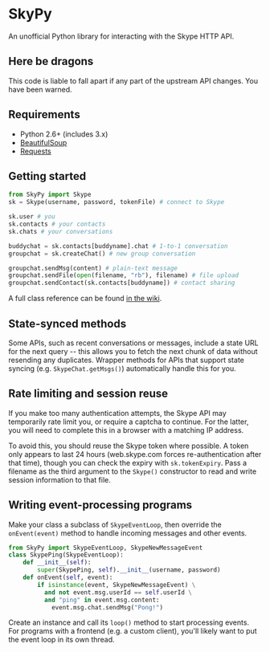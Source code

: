# SkyPy

An unofficial Python library for interacting with the Skype HTTP API.

## Here be dragons

This code is liable to fall apart if any part of the upstream API changes.  You have been warned.

## Requirements

* Python 2.6+ (includes 3.x)
* [BeautifulSoup](http://www.crummy.com/software/BeautifulSoup/)
* [Requests](http://www.python-requests.org/en/latest/)

## Getting started

```python
from SkyPy import Skype
sk = Skype(username, password, tokenFile) # connect to Skype

sk.user # you
sk.contacts # your contacts
sk.chats # your conversations

buddychat = sk.contacts[buddyname].chat # 1-to-1 conversation
groupchat = sk.createChat() # new group conversation

groupchat.sendMsg(content) # plain-text message
groupchat.sendFile(open(filename, "rb"), filename) # file upload
groupchat.sendContact(sk.contacts[buddyname]) # contact sharing
```

A full class reference can be found [in the wiki](https://github.com/OllieTerrance/SkyPy/wiki/Classes).

## State-synced methods

Some APIs, such as recent conversations or messages, include a state URL for the next query -- this allows you to fetch the next chunk of data without resending any duplicates.  Wrapper methods for APIs that support state syncing (e.g. `SkypeChat.getMsgs()`) automatically handle this for you.

## Rate limiting and session reuse

If you make too many authentication attempts, the Skype API may temporarily rate limit you, or require a captcha to continue.  For the latter, you will need to complete this in a browser with a matching IP address.

To avoid this, you should reuse the Skype token where possible.  A token only appears to last 24 hours (web.skype.com forces re-authentication after that time), though you can check the expiry with `sk.tokenExpiry`.  Pass a filename as the third argument to the `Skype()` constructor to read and write session information to that file.

## Writing event-processing programs

Make your class a subclass of `SkypeEventLoop`, then override the `onEvent(event)` method to handle incoming messages and other events.

```python
from SkyPy import SkypeEventLoop, SkypeNewMessageEvent
class SkypePing(SkypeEventLoop):
    def __init__(self):
        super(SkypePing, self).__init__(username, password)
    def onEvent(self, event):
        if isinstance(event, SkypeNewMessageEvent) \
          and not event.msg.userId == self.userId \
          and "ping" in event.msg.content:
            event.msg.chat.sendMsg("Pong!")
```

Create an instance and call its `loop()` method to start processing events.  For programs with a frontend (e.g. a custom client), you'll likely want to put the event loop in its own thread.
